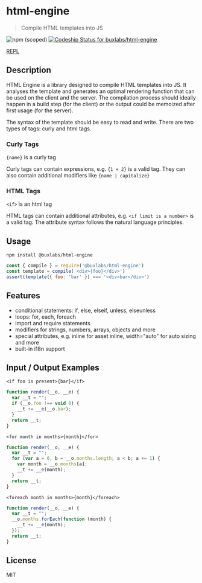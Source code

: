 # html-engine

> Compile HTML templates into JS

![npm (scoped)](https://img.shields.io/npm/v/@buxlabs/html-engine.svg)
[![Codeship Status for buxlabs/html-engine](https://img.shields.io/codeship/0f4ad4f0-3059-0136-f8b6-0ef1398f25bc/master.svg)](https://app.codeship.com/projects/288586)

[REPL](https://buxlabs.pl/en/tools/js/html-engine)

## Description

HTML Engine is a library designed to compile HTML templates into JS. It analyses the template and generates an optimal rendering function that can be used on the client and the server. The compilation process should ideally happen in a build step (for the client) or the output could be memoized after first usage (for the server).

The syntax of the template should be easy to read and write. There are two types of tags: curly and html tags.

### Curly Tags

`{name}` is a curly tag

Curly tags can contain expressions, e.g. `{1 + 2}` is a valid tag.
They can also contain additional modifiers like `{name | capitalize}`

### HTML Tags

`<if>` is an html tag

HTML tags can contain additional attributes, e.g. `<if limit is a number>` is a valid tag. The attribute syntax follows the natural language principles.

## Usage

`npm install @buxlabs/html-engine`

```js
const { compile } = require('@buxlabs/html-engine')
const template = compile('<div>{foo}</div>')
assert(template({ foo: 'bar' }) === '<div>bar</div>')
```

## Features

* conditional statements: if, else, elseif, unless, elseunless
* loops: for, each, foreach
* import and require statements
* modifiers for strings, numbers, arrays, objects and more
* special attributes, e.g. inline for asset inline, width="auto" for auto sizing and more
* built-in i18n support

## Input / Output Examples

```
<if foo is present>{bar}</if>
```

```js
function render(__o, __e) {
  var __t = "";
  if (__o.foo !== void 0) {
    __t += __e(__o.bar);
  }
  return __t;
}
```

```
<for month in months>{month}</for>
```

```js
function render(__o, __e) {
  var __t = "";
  for (var a = 0, b = __o.months.length; a < b; a += 1) {
    var month = __o.months[a];
    __t += __e(month);
  }
  return __t;
}
```

```
<foreach month in months>{month}</foreach>
```

```js
function render(__o, __e) {
  var __t = "";
  __o.months.forEach(function (month) {
    __t += __e(month);
  });
  return __t;
}
```

## License

MIT
